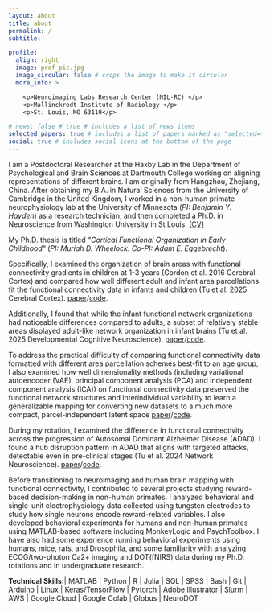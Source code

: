 ```yaml
---
layout: about
title: about
permalink: /
subtitle:

profile:
  align: right
  image: prof_pic.jpg
  image_circular: false # crops the image to make it circular
  more_info: >

    <p>Neuroimaging Labs Research Center (NIL-RC) </p>
    <p>Mallinckrodt Institute of Radiology </p>
    <p>St. Louis, MO 63110</p>

# news: false # true # includes a list of news items
selected_papers: true # includes a list of papers marked as "selected={true}"
social: true # includes social icons at the bottom of the page
---
```


I am a Postdoctoral Researcher at the Haxby Lab in the Department of Psychological and Brain Sciences at Dartmouth College working on aligning representations of different brains. I am originally from Hangzhou, Zhejiang, China. After obtaining my B.A. in Natural Sciences from the University of Cambridge in the United Kingdom, I worked in a non-human primate neurophysiology lab at the University of Minnesota (_PI: Benjamin Y. Hayden_) as a research technician, and then completed a Ph.D. in Neuroscience from Washington University in St Louis. [(CV)](https://cindyhfls.github.io/cv/)

My Ph.D. thesis is titled _"Cortical Functional Organization in Early Childhood"_ (_PI: Muriah D. Wheelock. Co-PI: Adam E. Eggebrecht_).

Specifically, I examined the organization of brain areas with functional connectivity gradients in children at 1-3 years (Gordon et al. 2016 Cerebral Cortex) and compared how well different adult and infant area parcellations fit the functional connectivity data in infants and children (Tu et al. 2025 Cerebral Cortex). [paper](https://academic.oup.com/cercor/article-abstract/doi/10.1093/cercor/bhaf116/8151407?utm_source=advanceaccess&utm_campaign=cercor&utm_medium=email)/[code](https://github.com/WheelockLab/Tu-2024-AreaParcellationInfants).

Additionally, I found that while the infant functional network organizations had noticeable differences compared to adults, a subset of relatively stable areas displayed adult-like network organization in infant brains (Tu et al. 2025 Developmental Cognitive Neuroscience). [paper](https://www.sciencedirect.com/science/article/pii/S1878929325000465)/[code](https://github.com/cindyhfls/Tu-2024-GordonSubset-DCN).

To address the practical difficulty of comparing functional connectivity data formatted with different area parcellation schemes best-fit to an age group, I also examined how well dimensionality methods (including variational autoencoder (VAE), principal component analysis (PCA) and independent component analysis (ICA)) on functional connectivity data preserved the functional network structures and interindividual variability to learn a generalizable mapping for converting new datasets to a much more compact, parcel-independent latent space [paper](https://www.biorxiv.org/content/10.1101/2025.01.29.635570v1)/[code](https://github.com/cindyhfls/Tu-2025-VAE_FC_embedding).

During my rotation, I examined the difference in functional connectivity across the progression of Autosomal Dominant Alzheimer Disease (ADAD). I found a hub disruption pattern in ADAD that aligns with targeted attacks, detectable even in pre-clinical stages (Tu et al. 2024 Network Neuroscience). [paper](https://direct.mit.edu/netn/article/doi/10.1162/netn_a_00395/121964/Increasing-hub-disruption-parallels-dementia)/[code](https://github.com/WheelockLab/Tu-2024-DIAN-HubDisruption-FC/).

Before transitioning to neuroimaging and human brain mapping with functional connectivity, I contributed to several projects studying reward-based decision-making in non-human primates. I analyzed behavioral and single-unit electrophysiology data collected using tungsten electrodes to study how single neurons encode reward-related variables. I also developed behavioral experiments for humans and non-human primates using MATLAB-based software including MonkeyLogic and PsychToolbox. I have also had some experience running behavioral experiments using humans, mice, rats, and Drosophila, and some familiarity with analyzing ECOG/two-photon Ca2+ imaging and DOT(fNIRS) data during my Ph.D. rotations and in undergraduate research.

**Technical Skills:**| MATLAB | Python | R | Julia | SQL | SPSS | Bash | Git | Arduino | Linux | Keras/TensorFlow | Pytorch | Adobe Illustrator | Slurm | AWS | Google Cloud | Google Colab | Globus | NeuroDOT

<!-- Write your biography here. Tell the world about yourself. Link to your favorite [subreddit](http://reddit.com). You can put a picture in, too. The code is already in, just name your picture `prof_pic.jpg` and put it in the `img/` folder. -->

<!-- Put your address / P.O. box / other info right below your picture. You can also disable any of these elements by editing `profile` property of the YAML header of your `_pages/about.md`. Edit `_bibliography/papers.bib` and Jekyll will render your [publications page](/al-folio/publications/) automatically.

Link to your social media connections, too. This theme is set up to use [Font Awesome icons](https://fontawesome.com/) and [Academicons](https://jpswalsh.github.io/academicons/), like the ones below. Add your Facebook, Twitter, LinkedIn, Google Scholar, or just disable all of them. -->
